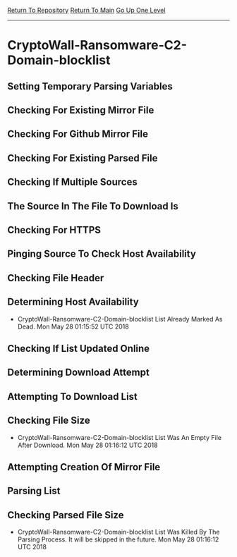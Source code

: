 [Return To Repository](https://github.com/deathbybandaid/piholeparser/)
[Return To Main](https://github.com/deathbybandaid/piholeparser/blob/master/RecentRunLogs/Mainlog.md)
[Go Up One Level](https://github.com/deathbybandaid/piholeparser/blob/master/RecentRunLogs/TopLevelScripts/30-Processing-External-Blacklists.md)
____________________________________
# CryptoWall-Ransomware-C2-Domain-blocklist
## Setting Temporary Parsing Variables
## Checking For Existing Mirror File
## Checking For Github Mirror File
## Checking For Existing Parsed File
## Checking If Multiple Sources
## The Source In The File To Download Is
## Checking For HTTPS
## Pinging Source To Check Host Availability
## Checking File Header
## Determining Host Availability
* CryptoWall-Ransomware-C2-Domain-blocklist List Already Marked As Dead. Mon May 28 01:15:52 UTC 2018
## Checking If List Updated Online
## Determining Download Attempt
## Attempting To Download List
## Checking File Size
* CryptoWall-Ransomware-C2-Domain-blocklist List Was An Empty File After Download. Mon May 28 01:16:12 UTC 2018
## Attempting Creation Of Mirror File
## Parsing List
## Checking Parsed File Size
* CryptoWall-Ransomware-C2-Domain-blocklist List Was Killed By The Parsing Process. It will be skipped in the future. Mon May 28 01:16:12 UTC 2018
